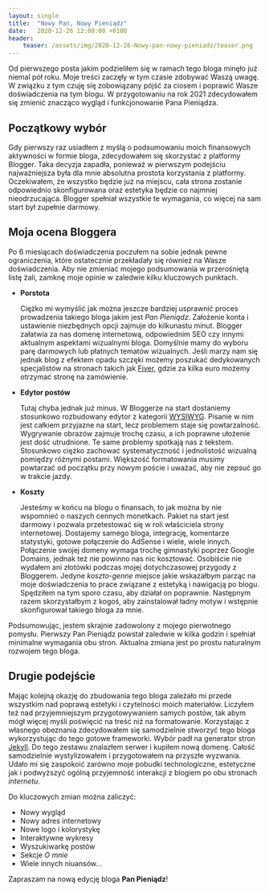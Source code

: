 ```yaml
---
layout: single
title:  "Nowy Pan, Nowy Pieniądz"
date:   2020-12-26 12:00:00 +0100
header:
    teaser: /assets/img/2020-12-26-Nowy-pan-nowy-pieniadz/teaser.png
---
```


Od pierwszego posta jakim podzieliłem się w ramach tego bloga minęło już niemal pół roku. Moje treści zaczęły w tym czasie zdobywać Waszą uwagę. W związku z tym czuję się zobowiązany pójść za ciosem i poprawić Wasze doświadczenia na tym blogu. W przygotowaniu na rok 2021 zdecydowałem się zmienić znacząco wygląd i funkcjonowanie Pana Pieniądza.

## Początkowy wybór

Gdy pierwszy raz usiadłem z myślą o podsumowaniu moich finansowych aktywności w formie bloga, zdecydowałem się skorzystać z platformy Blogger. Taka decyzja zapadła, ponieważ w pierwszym podejściu najważniejsza była dla mnie absolutna prostota korzystania z platformy. Oczekiwałem, że wszystko będzie już na miejscu, cała strona zostanie odpowiednio skonfigurowana oraz estetyka będzie co najmniej nieodrzucająca. Blogger spełniał wszystkie te wymagania, co więcej na sam start był zupełnie darmowy.

## Moja ocena Bloggera

Po 6 miesiącach doświadczenia poczułem na sobie jednak pewne ograniczenia, które ostatecznie przekładały się również na Wasze doświadczenia. Aby nie zmieniać mojego podsumowania w przerośniętą listę żali, zamknę moje opinie w zaledwie kilku kluczowych punktach.

*   **Porstota**

    Ciężko mi wymyślić jak można jeszcze bardziej usprawnić proces prowadzenia takiego bloga jakim jest *Pan Pieniądz*. Założenie konta i ustawienie niezbędnych opcji zajmuje do kilkunastu minut. Blogger załatwia za nas domenę internetową, odpowiednim SEO czy innymi aktualnym aspektami wizualnymi bloga. Domyślnie mamy do wyboru parę darmowych lub płatnych tematów wizualnych. Jeśli marzy nam się jednak blog z efektem opadu szczęki możemy poszukać dedykowanych specjalistów na stronach takich jak [Fiver](https://www.fiverr.com/search/gigs?query=blogger&source=main_banner&search_in=everywhere&search-autocomplete-original-term=blogger), gdzie za kilka euro możemy otrzymać stronę na zamówienie.

*   **Edytor postów**

    Tutaj chyba jednak już minus. W Bloggerze na start dostaniemy stosunkowo rozbudowany edytor z kategorii [WYSIWYG](https://en.wikipedia.org/wiki/WYSIWYG). Pisanie w nim jest całkiem przyjazne na start, lecz problemem staje się powtarzalność. Wygrywanie obrazów zajmuje trochę czasu, a ich poprawne ułożenie jest dość utrudnione. Te same problemy spotkają nas z tekstem. Stosunkowo ciężko zachować systematyczność i jednolistość wizualną pomiędzy różnymi postami. Większość formatowania musimy powtarzać od początku przy nowym poście i uważać, aby nie zepsuć go w trakcie jazdy.

*   **Koszty**

    Jesteśmy w końcu na blogu o finansach, to jak można by nie wspomnieć o naszych cennych monetkach. Pakiet na start jest darmowy i pozwala przetestować się w roli właściciela strony internetowej. Dostajemy samego bloga, integrację, komentarze statystyki, gotowe połączenie do AdSense i wiele, wiele innych. Połączenie swojej domeny wymaga trochę gimnastyki poprzez Google Domains, jednak też nie powinno nas nic kosztować. Osobiście nie wydałem ani złotówki podczas mojej dotychczasowej przygody z Bloggerem. Jedyne *koszto-genne* miejsce jakie wskazałbym parząc na moje doświadczenia to prace związane z estetyką i nawigacją po blogu. Spędziłem na tym sporo czasu, aby działał on poprawnie. Następnym razem skorzystałbym z kogoś, aby zainstalował ładny motyw i wstępnie skonfigurował takiego bloga za mnie.

Podsumowując, jestem skrajnie zadowolony z mojego pierwotnego pomysłu. Pierwszy Pan Pieniądz powstał zaledwie w kilka godzin i spełniał minimalne wymagania obu stron. Aktualna zmiana jest po prostu naturalnym rozwojem tego bloga.

## Drugie podejście

Mając kolejną okazję do zbudowania tego bloga zależało mi przede wszystkim nad poprawą estetyki i czytelności moich materiałów. Liczyłem też nad przyjemniejszym przygotowywaniem samych postów, tak abym mógł więcej myśli poświęcić na treść niż na formatowanie. Korzystając z własnego obeznania zdecydowałem się samodzielnie stworzyć tego bloga wykorzystując do tego gotowe frameworki. Wybór padł na generator stron [Jekyll](https://jekyllrb.com/). Do tego zestawu znalazłem serwer i kupiłem nową domenę. Całość samodzielnie wystylizowałem i przygotowałem na przyszłe wyzwania. Udało mi się zaspokoić zarówno moje pobudki technologiczne, estetyczne jak i podwyższyć ogólną przyjemność interakcji z blogiem po obu stronach *internetu*.

Do kluczowych zmian można zaliczyć:
* Nowy wygląd
* Nowy adres internetowy
* Nowe logo i kolorystykę
* Interaktywne wykresy
* Wyszukiwarkę postów
* Sekcje *O mnie*
* Wiele innych niuansów...

Zapraszam na nową edycję bloga **Pan Pieniądz**!